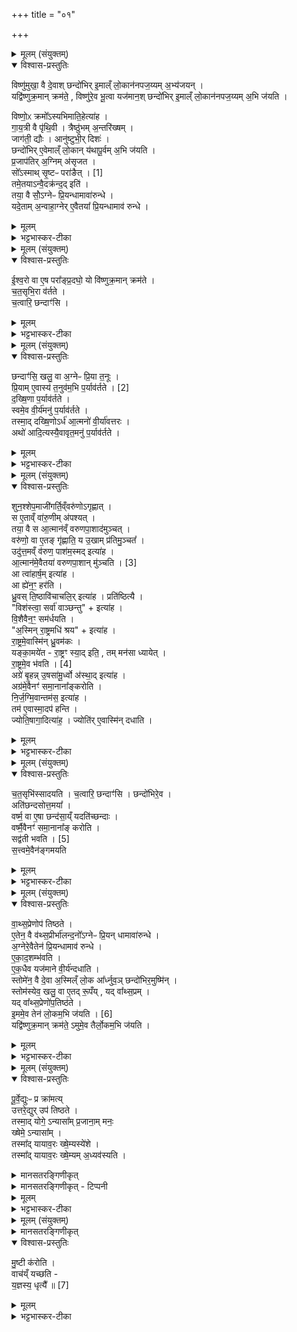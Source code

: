 +++
title = "०१"

+++


<details><summary>मूलम् (संयुक्तम्)</summary>

विष्णु॑मुखा॒ वै दे॒वाश्छन्दो॑भिरि॒माल्ँ लो॒कान॑नपज॒य्यम॒भ्य॑जय॒न्यद्वि॑ष्णुक्र॒मान्क्रम॑ते॒ विष्णु॑रे॒व भू॒त्वा यज॑मान॒श्छन्दो॑भिरि॒माल्ँ लो॒कान॑नपज॒य्यम॒भि ज॑यति॒ विष्णो॒ᳵ क्रमो᳚ऽस्यभिमाति॒हेत्या॑ह गाय॒त्री वै पृ॑थि॒वी त्रैष्ठु॑भम॒न्तरि॑ख्ष॒ञ्जाग॑ती॒ द्यौरानु॑ष्टुभी॒र्दिश॒श्छन्दो॑भिरे॒वेमाल्ँ लो॒कान्य॑थापू॒र्वम॒भि ज॑यति प्र॒जाप॑तिर॒ग्निम॑सृजत॒ सो᳚ऽस्माथ्सृ॒ष्टः [1]  
परा॑ङै॒त्तमे॒तयान्वै॒दक्र॑न्द॒दिति॒ तया॒ वै सो॒᳚ऽग्नेᳶ प्रि॒यन्धामावा॑रुन्द्ध॒ यदे॒ताम॒न्वाहा॒ग्नेरे॒वैतया᳚ प्रि॒यन्धामाव॑ रुन्द्ध
</details>

<details open><summary>विश्वास-प्रस्तुतिः</summary>

विष्णु॑मुखा॒ वै दे॒वाश् छन्दो॑भिर् इ॒माल्ँ  लो॒कान॑नपज॒य्यम् अ॒भ्य॑जयन् ।  
यद्वि॑ष्णुक्र॒मान् क्रम॑ते॒ , विष्णु॑रे॒व भू॒त्वा यज॑मान॒श् छन्दो॑भिर् इ॒माल्ँ लो॒कान॑नपज॒य्यम् अ॒भि ज॑यति ।  

विष्णो॒ᳵ क्रमो᳚ऽस्यभिमाति॒हेत्या॑ह ।  
गा॒य॒त्री वै पृ॑थि॒वी । त्रैष्ठु॑भम् अ॒न्तरि॑ख्षम् ।  
जाग॑ती॒ द्यौः । आनु॑ष्टुभी॒र् दिशः॑ ।  
छन्दो॑भिर् ए॒वेमाल्ँ लो॒कान् य॑थापू॒र्वम् अ॒भि ज॑यति ।  
प्र॒जाप॑तिर् अ॒ग्निम् अ॑सृजत ।  
सो᳚ऽस्माथ् सृ॒ष्टᳶ परा॑ङैत् । [1]   
तमे॒तयाऽन्वै॒दक्र॑न्द॒द् इति॑ ।  
तया॒ वै सो॒᳚ऽग्नेᳶ प्रि॒यन्धामावा॑रुन्धे ।  
यदे॒ताम् अ॒न्वाहा॒ग्नेर् ए॒वैतया᳚ प्रि॒यन्धामाव॑ रुन्धे ।  
</details>

<details><summary>मूलम्</summary>

विष्णु॑मुखा॒ वै दे॒वाश् छन्दो॑भिर् इ॒माल्ँ  लो॒कान॑नपज॒य्यम् अ॒भ्य॑जयन् ।  
यद्वि॑ष्णुक्र॒मान् क्रम॑ते॒ , विष्णु॑रे॒व भू॒त्वा यज॑मान॒श् छन्दो॑भिर् इ॒माल्ँ लो॒कान॑नपज॒य्यम् अ॒भि ज॑यति ।  

विष्णो॒ᳵ क्रमो᳚ऽस्यभिमाति॒हेत्या॑ह ।  
गा॒य॒त्री वै पृ॑थि॒वी । त्रैष्ठु॑भम् अ॒न्तरि॑ख्षम् ।  
जाग॑ती॒ द्यौः । आनु॑ष्टुभी॒र् दिशः॑ ।  
छन्दो॑भिर् ए॒वेमाल्ँ लो॒कान् य॑थापू॒र्वम् अ॒भि ज॑यति ।  
प्र॒जाप॑तिर् अ॒ग्निम् अ॑सृजत ।  
सो᳚ऽस्माथ् सृ॒ष्टᳶ परा॑ङैत् । [1]   
तमे॒तयाऽन्वै॒दक्र॑न्द॒द् इति॑ ।  
तया॒ वै सो॒᳚ऽग्नेᳶ प्रि॒यन्धामावा॑रुन्धे ।  
यदे॒ताम् अ॒न्वाहा॒ग्नेर् ए॒वैतया᳚ प्रि॒यन्धामाव॑ रुन्धे ।  
</details>

<details><summary>भट्टभास्कर-टीका</summary>

1पुनरप्यग्निकाण्डमेव - विष्णुमुखा इत्यादि ॥ विष्णुप्रधानभूताः देवाः अनपजय्यं अपजेतुं न शक्यत इति । 'अचो यत्', 'क्षय्यजय्यौ शक्यार्थे' इति अयादेशो निपात्यते । 'ययतोश्चातदर्थे' इति उत्तरपदान्तोदात्तत्वम् । विष्णुक्रमाः 'विष्णोः क्रमोसि' इत्यादयः । गायत्रीत्यादि । तदधीनजयत्वात् तदीयत्वम् । त्रिष्टुब्जगत्यनुष्टुप्शब्देभ्यः उत्सादित्वादञ् । विष्णुक्रमानन्तरं जपतीत्यर्थः ॥
</details>

<details><summary>मूलम् (संयुक्तम्)</summary>

ईश्व॒रो वा ए॒ष परा᳚ङ्प्र॒दघो॒ यो वि॑ष्णुक्र॒मान्क्रम॑ते चत॒सृभि॒रा व॑र्तते च॒त्वारि॒ छन्दाꣳ॑सि॒
</details>

<details open><summary>विश्वास-प्रस्तुतिः</summary>

ई॒श्व॒रो वा ए॒ष परा᳚ङ्प्र॒दघो॒ यो वि॑ष्णुक्र॒मान् क्रम॑ते ।  
च॒त॒सृभि॒रा व॑र्तते ।  
च॒त्वारि॒ छन्दाꣳ॑सि ।  
</details>

<details><summary>मूलम्</summary>

ई॒श्व॒रो वा ए॒ष परा᳚ङ्प्र॒दघो॒ यो वि॑ष्णुक्र॒मान् क्रम॑ते ।  
च॒त॒सृभि॒रा व॑र्तते ।  
च॒त्वारि॒ छन्दाꣳ॑सि ।  
</details>

<details><summary>भट्टभास्कर-टीका</summary>

2ईश्वरो वा इत्यादि ॥ विष्णुक्रमाणां क्रमिता पराङेव प्रदघः प्रस्थातुमीश्वरः । दघेः 'ईश्वरे तोसुन्कसुनौ' इति कसुन् । चतसृभिरिति । 'अग्नेऽभ्यावर्तिन्' इत्यादिभिः चतसृभिः ऋग्भिः दक्षिणमंसमभिपर्यावर्तते । 'झल्युपोत्तमम्' इत्युपोत्तमस्योदात्तत्वम् ॥
</details>

<details><summary>मूलम् (संयुक्तम्)</summary>

छन्दाꣳ॑सि॒ खलु॒ वा अ॒ग्नेᳶ प्रि॒या त॒नूᳶ प्रि॒यामे॒वास्य॑ त॒नुव॑म॒भि [2]  
प॒र्याव॑र्तते दख्षि॒णा प॒र्याव॑र्तते॒ स्वमे॒व वी॒र्य॑मनु॑ प॒र्याव॑र्तते॒ तस्मा॒द्दख्षि॒णोऽर्ध॑ आ॒त्मनो॑ वी॒र्या॑वत्त॒रोऽथो॑ आदि॒त्यस्यै॒वावृत॒मनु॑ प॒र्याव॑र्तते॒
</details>

<details open><summary>विश्वास-प्रस्तुतिः</summary>

छन्दाꣳ॑सि॒ खलु॒ वा अ॒ग्नेᳶ प्रि॒या त॒नूः ।  
प्रि॒याम् ए॒वास्य॑ त॒नुव॑म॒भि प॒र्याव॑र्तते । [2]  
द॒ख्षि॒णा प॒र्याव॑र्तते ।  
स्वमे॒व वी॒र्य॑मनु॑ प॒र्याव॑र्तते ।  
तस्मा॒द् दख्षि॒णोऽर्ध॑ आ॒त्मनो॑ वी॒र्या॑वत्तरः ।  
अथो॑ आदि॒त्यस्यै॒वावृत॒मनु॑ प॒र्याव॑र्तते ।   
</details>

<details><summary>मूलम्</summary>

छन्दाꣳ॑सि॒ खलु॒ वा अ॒ग्नेᳶ प्रि॒या त॒नूः ।  
प्रि॒याम् ए॒वास्य॑ त॒नुव॑म॒भि प॒र्याव॑र्तते । [2]  
द॒ख्षि॒णा प॒र्याव॑र्तते ।  
स्वमे॒व वी॒र्य॑मनु॑ प॒र्याव॑र्तते ।  
तस्मा॒द् दख्षि॒णोऽर्ध॑ आ॒त्मनो॑ वी॒र्या॑वत्तरः ।  
अथो॑ आदि॒त्यस्यै॒वावृत॒मनु॑ प॒र्याव॑र्तते ।   
</details>

<details><summary>भट्टभास्कर-टीका</summary>

3छन्दांसि खल्वित्यादि ॥ प्रधानसाधनत्वात् शरीरमेवाग्नेः छन्दांसि । तस्मात् चतुस्सङ्ख्यान्वयात् प्रियामग्नेः तनुवमभिपर्यावर्तते । दक्षिणेत्यादि । गतम् । आत्मनः शरीरस्य वीर्यावत्तरः अतिशयेन वीर्यवान् । छान्दसं दीर्घत्वम् । अथो अपि च आदित्यस्यैवावृतं पर्यावृत्तिं अनु लक्षीकृत्य पर्यावर्तते । ननु अप्रदक्षिणमेव आदित्यो गच्छति - तथा हि, अश्विभ्यां दृष्टो भगवान् कतिपयदिवसव्यतिक्रमे भरण्यामुपलभ्यते, ततः कृत्तिकासु, सत्यं, इदं तु ध्रुवा धारात् हात् (?) क्षिप्रं ज्योतिश्चक्रं प्रदक्षिणं भ्रमति । तत्रस्थोऽयमपि भगवान् आराधनवशेन प्रदक्षिणं पर्यावर्तमानो लौकिकैः अभिमन्यते । तदभिप्रायमिदं ब्राह्मणमिति ॥
</details>

<details><summary>मूलम् (संयुक्तम्)</summary>

शुन॒श्शेप॒माजी॑गर्ति॒व्ँवरु॑णोऽगृह्णा॒थ्स ए॒ताव्ँ वा॑रु॒णीम॑पश्य॒त्तया॒ वै स आ॒त्मान॑व्ँवरुणपा॒शाद॑मुञ्च॒द्वरु॑णो॒ वा ए॒तङ्गृ॑ह्णाति॒ य उ॒खाम्प्र॑तिमु॒ञ्चत॒ उदु॑त्त॒मव्ँव॑रुण॒ पाश॑म॒स्मदित्या॑हा॒त्मान॑मे॒वैतया᳚ [3]  
व॒रु॒ण॒पा॒शान्मु॑ञ्च॒त्या त्वा॑हार्ष॒मित्या॒हा ह्ये॑न॒ꣳ॒ हर॑ति ध्रु॒वस्ति॒ष्ठावि॑चाचलि॒रित्या॑ह॒ प्रति॑ष्ठित्यै॒ विश॑स्त्वा॒ सर्वा॑ वाञ्छ॒न्त्वित्या॑ह वि॒शैवैन॒ꣳ॒ सम॑र्धयत्य॒स्मिन्रा॒ष्ट्रमधि॑ श्र॒येत्या॑ह रा॒ष्ट्रमे॒वास्मि॑न्ध्रु॒वम॑क॒र्यङ्का॒मये॑त रा॒ष्ट्रꣳ स्या॒दिति॒ तम्मन॑सा ध्यायेद्रा॒ष्ट्रमे॒व भ॑वति [4]  
अग्रे॑ बृ॒हन्नु॒षसा॑मू॒र्ध्वो अ॑स्था॒दित्या॒हाग्र॑मे॒वैनꣳ॑ समा॒नाना᳚ङ्करोति निर्जग्मि॒वान्तम॑स॒ इत्या॑ह॒ तम॑ ए॒वास्मा॒दप॑ हन्ति॒ ज्योति॒षागा॒दित्या॑ह॒ ज्योति॑रे॒वास्मि॑न्दधाति
</details>

<details open><summary>विश्वास-प्रस्तुतिः</summary>

शुन॒श्शेप॒माजी॑गर्ति॒व्ँवरु॑णोऽगृह्णात् ।   
स ए॒ताव्ँ वा॑रु॒णीम् अ॑पश्यत् ।  
तया॒ वै स आ॒त्मान॑व्ँ वरुणपा॒शाद॑मुञ्चत् ।  
वरु॑णो॒ वा ए॒तङ् गृ॑ह्णाति॒ य उ॒खाम् प्र॑तिमु॒ञ्चत᳚ ।   
उदु॑त्त॒मव्ँ व॑रुण॒ पाश॑म॒स्मद् इत्या॑ह ।  
आ॒त्मान॑मे॒वैतया॑ वरुणपा॒शान् मु॑ञ्चति । [3]  
आ त्वा॑हार्ष॒म् इत्या॑ह ।  
आ ह्ये॑न॒ꣳ॒ हर॑ति ।  
ध्रु॒वस् ति॒ष्ठावि॑चाचलि॒र् इत्या॑ह ।  प्रति॑ष्ठित्यै ।  
"विश॑स्त्वा॒ सर्वा॑ वाञ्छन्तु" + इत्या॑ह ।  
वि॒शैवैन॒ꣳ॒ सम॑र्धयति ।  
"अ॒स्मिन् रा॒ष्ट्रमधि॑ श्रय" + इत्या॑ह ।  
रा॒ष्ट्रमे॒वास्मि॑न् ध्रु॒वम॑कः ।  
यङ्का॒मये॑त -  रा॒ष्ट्रꣳ स्या॒द् इति॒ , तम् मन॑सा ध्यायेत् ।   
रा॒ष्ट्रमे॒व भ॑वति । [4]  
अग्रे॑ बृ॒हन्न् उ॒षसा॑मू॒र्ध्वो अ॑स्था॒द् इत्या॑ह ।  
अग्र॑मे॒वैनꣳ॑ समा॒नाना᳚ङ्करोति ।  
नि॒र्ज॒ग्मि॒वान्तम॑स॒ इत्या॑ह ।  
तम॑ ए॒वास्मा॒दप॑ हन्ति ।  
ज्योति॒षागा॒दित्या॑ह॒ । ज्योति॑र् ए॒वास्मि॑न् दधाति ।  
</details>

<details><summary>मूलम्</summary>

शुन॒श्शेप॒माजी॑गर्ति॒व्ँवरु॑णोऽगृह्णात् ।   
स ए॒ताव्ँ वा॑रु॒णीम् अ॑पश्यत् ।  
तया॒ वै स आ॒त्मान॑व्ँ वरुणपा॒शाद॑मुञ्चत् ।  
वरु॑णो॒ वा ए॒तङ् गृ॑ह्णाति॒ य उ॒खाम् प्र॑तिमु॒ञ्चत᳚ ।   
उदु॑त्त॒मव्ँ व॑रुण॒ पाश॑म॒स्मद् इत्या॑ह ।  
आ॒त्मान॑मे॒वैतया॑ वरुणपा॒शान् मु॑ञ्चति । [3]  
आ त्वा॑हार्ष॒म् इत्या॑ह ।  
आ ह्ये॑न॒ꣳ॒ हर॑ति ।  
ध्रु॒वस् ति॒ष्ठावि॑चाचलि॒र् इत्या॑ह ।  प्रति॑ष्ठित्यै ।  
"विश॑स्त्वा॒ सर्वा॑ वाञ्छन्तु" + इत्या॑ह ।  
वि॒शैवैन॒ꣳ॒ सम॑र्धयति ।  
"अ॒स्मिन् रा॒ष्ट्रमधि॑ श्रय" + इत्या॑ह ।  
रा॒ष्ट्रमे॒वास्मि॑न् ध्रु॒वम॑कः ।  
यङ्का॒मये॑त -  रा॒ष्ट्रꣳ स्या॒द् इति॒ , तम् मन॑सा ध्यायेत् ।   
रा॒ष्ट्रमे॒व भ॑वति । [4]  
अग्रे॑ बृ॒हन्न् उ॒षसा॑मू॒र्ध्वो अ॑स्था॒द् इत्या॑ह ।  
अग्र॑मे॒वैनꣳ॑ समा॒नाना᳚ङ्करोति ।  
नि॒र्ज॒ग्मि॒वान्तम॑स॒ इत्या॑ह ।  
तम॑ ए॒वास्मा॒दप॑ हन्ति ।  
ज्योति॒षागा॒दित्या॑ह॒ । ज्योति॑र् ए॒वास्मि॑न् दधाति ।  
</details>

<details><summary>भट्टभास्कर-टीका</summary>

4शुनश्शेपो नामाजीगर्तपुत्रः । वारुणीं 'उदुत्तमम्' इत्येतां अपश्यत् । तेन स एवास्य ऋषिः । अनया अस्य शिक्यपाशं मुञ्चते । शुनश्शेपस्य वनस्पत्यादित्वात् पूर्वोत्तरपदयोः युगपत् प्रकृतिस्वरत्वम् । आत्वाऽहार्षमिति । द्वाभ्यामेनं हरति । ध्रुवमकरिति । ध्रुवं अचलितं करोति । छान्दसो लुङ् । 'मन्त्रे घस' इति च्लेर्लुक् । ध्रुवत्वं राष्ट्रस्य नित्यसंबन्धः । नित्यं राष्ट्रं स्यादिति यावत् । अग्रमधिप्रधानम् । गतमन्यत् ॥
</details>

<details><summary>मूलम् (संयुक्तम्)</summary>

चत॒सृभि॑स्सादयति च॒त्वारि॒ छन्दाꣳ॑सि॒ छन्दो॑भिरे॒वाति॑छन्दसोत्त॒मया॒ वर्ष्म॒ वा ए॒षा छन्द॑सा॒य्ँयदति॑च्छन्दा॒ वर्ष्मै॒वैनꣳ॑ समा॒नाना᳚ङ्करोति॒ सद्व॑ती [5]  
भ॒व॒ति॒ स॒त्त्वमे॒वैन॑ङ्गमयति
</details>

<details open><summary>विश्वास-प्रस्तुतिः</summary>

च॒त॒सृभि॑स्सादयति ।  च॒त्वारि॒ छन्दाꣳ॑सि । छन्दो॑भिरे॒व ।   
अति॑छन्दसोत्त॒मया᳚ ।  
वर्ष्म॒ वा ए॒षा छन्द॑सा॒य्ँ यदति॑च्छन्दाः ।  
वर्ष्मै॒वैनꣳ॑ समा॒नाना᳚ङ् करोति ।  
सद्व॑ती भवति । [5]  
स॒त्त्वमे॒वैन॑ङ्गमयति
</details>

<details><summary>मूलम्</summary>

च॒त॒सृभि॑स्सादयति ।  च॒त्वारि॒ छन्दाꣳ॑सि । छन्दो॑भिरे॒व ।   
अति॑छन्दसोत्त॒मया᳚ ।  
वर्ष्म॒ वा ए॒षा छन्द॑सा॒य्ँ यदति॑च्छन्दाः ।  
वर्ष्मै॒वैनꣳ॑ समा॒नाना᳚ङ् करोति ।  
सद्व॑ती भवति । [5]  
स॒त्त्वमे॒वैन॑ङ्गमयति
</details>

<details><summary>भट्टभास्कर-टीका</summary>

5चतसृभिरिति ॥ अन्तर्वेद्येनमासादयति । छन्दोभिरेवेति । सादयतीत्येव । अतिच्छन्दसोत्तमयेति । सादयतीत्येव । 'हंसश्शुचिषत्' इति जगती अतिच्छन्दाः । उत्तमशब्द उञ्छादिः । वर्ष्म उच्छ्रायः । सद्वती सच्छब्दवती उत्तमा भवति । भूम्नि वतुप् ॥
</details>

<details><summary>मूलम् (संयुक्तम्)</summary>

वाथ्स॒प्रेणोप॑ तिष्ठत ए॒तेन॒ वै व॑थ्स॒प्रीर्भा॑लन्द॒नो᳚ऽग्नेᳶ प्रि॒यन्धामावा॑रुन्द्धा॒ग्नेरे॒वैतेन॑ प्रि॒यन्धामाव॑ रुन्द्ध एकाद॒शम्भ॑वत्येक॒धैव यज॑माने वी॒र्य॑न्दधाति॒ स्तोमे॑न॒ वै दे॒वा अ॒स्मिल्ँ लो॒क आ᳚र्ध्नुव॒ञ्छन्दो॑भिर॒मुष्मि॒न्स्तोम॑स्येव॒ खलु॒ वा ए॒तद्रू॒पय्ँयद्वा᳚थ्स॒प्रय्ँयद्वा᳚थ्स॒प्रेणो॑प॒तिष्ठ॑ते [6]  
इ॒ममे॒व तेन॑ लो॒कम॒भि ज॑य॒ति यद्वि॑ष्णुक्र॒मान्क्रम॑ते॒ऽमुमे॒व तैर्लो॒कम॒भि ज॑यति
</details>

<details open><summary>विश्वास-प्रस्तुतिः</summary>

वा॒थ्स॒प्रेणोप॑ तिष्ठते ।  
ए॒तेन॒ वै व॑थ्स॒प्रीर्भा॑लन्द॒नो᳚ऽग्नेᳶ प्रि॒यन् धामावा॑रुन्धे ।  
अ॒ग्नेरे॒वैतेन॑ प्रि॒यन्धामाव॑ रुन्धे ।  
ए॒का॒द॒शम्भ॑वति ।  
ए॒क॒धैव यज॑माने वी॒र्य॑न्दधाति ।  
स्तोमे॑न॒ वै दे॒वा अ॒स्मिल्ँ लो॒क आ᳚र्ध्नुव॒ञ् छन्दो॑भिर॒मुष्मि॑न् ।  
स्तोम॑स्येव॒ खलु॒ वा ए॒तद् रू॒पँय् , यद् वा᳚थ्स॒प्रम् ।   
यद् वा᳚थ्स॒प्रेणो॑प॒तिष्ठ॑ते ।  
इ॒ममे॒व तेन॑ लो॒कम॒भि ज॑यति । [6]  
यद्वि॑ष्णुक्र॒मान् क्रम॑ते॒  ऽमुमे॒व तैर्लो॒कम॒भि ज॑यति ।  
</details>

<details><summary>मूलम्</summary>

वा॒थ्स॒प्रेणोप॑ तिष्ठते ।  
ए॒तेन॒ वै व॑थ्स॒प्रीर्भा॑लन्द॒नो᳚ऽग्नेᳶ प्रि॒यन् धामावा॑रुन्धे ।  
अ॒ग्नेरे॒वैतेन॑ प्रि॒यन्धामाव॑ रुन्धे ।  
ए॒का॒द॒शम्भ॑वति ।  
ए॒क॒धैव यज॑माने वी॒र्य॑न्दधाति ।  
स्तोमे॑न॒ वै दे॒वा अ॒स्मिल्ँ लो॒क आ᳚र्ध्नुव॒ञ् छन्दो॑भिर॒मुष्मि॑न् ।  
स्तोम॑स्येव॒ खलु॒ वा ए॒तद् रू॒पँय् , यद् वा᳚थ्स॒प्रम् ।   
यद् वा᳚थ्स॒प्रेणो॑प॒तिष्ठ॑ते ।  
इ॒ममे॒व तेन॑ लो॒कम॒भि ज॑यति । [6]  
यद्वि॑ष्णुक्र॒मान् क्रम॑ते॒  ऽमुमे॒व तैर्लो॒कम॒भि ज॑यति ।  
</details>

<details><summary>भट्टभास्कर-टीका</summary>

6वात्सप्रेणेति ॥ 'दिवस्परि' इत्येकादशर्चं सूक्तं वात्सप्रम् । तेन उख्यं प्रातरग्निमुपतिष्ठते । अथास्य वात्सप्रत्वं निर्वक्ति - एतेन वा इत्यादि । वत्सप्रीर्नाम भलन्दनस्य पुत्रः । शिवाद्यणन्तः । एकादशर्चः परिमाणमस्येति स्तोमे डविधिः । किमस्य स्तोमस्य स्तोमत्वं यदाह - स्तोमेन वा इति । एकधैवेति । एकस्तोमत्वादेकादशानाम् ॥
</details>

<details><summary>मूलम् (संयुक्तम्)</summary>

पूर्वे॒द्युᳶ प्र क्रा॑मत्युत्तरे॒द्युरुप॑ तिष्ठते॒ तस्मा॒द्योगे॒ऽन्यासा᳚म्प्र॒जाना॒म्मनः॒ ख्षेमे॒ऽन्यासा॒न्तस्मा᳚द्यायाव॒रः ख्षे॒म्यस्ये॑शे॒ तस्मा᳚द्यायाव॒रः ख्षे॒म्यम॒ध्यव॑स्यति   
</details>

<details open><summary>विश्वास-प्रस्तुतिः</summary>

पू॒र्वे॒द्युःᳶ प्र क्रा॑मत्य्  
उत्तरे॒द्युर् उप॑ तिष्ठते ।  
तस्मा॒द् योगे॒ ऽन्यासा᳚म् प्र॒जाना॒म् मनः॒  
ख्षेमे॒ ऽन्यासा᳚म्  ।   
तस्मा᳚द् यायाव॒रः ख्षे॒म्यस्ये॑शे ।  
तस्मा᳚द् यायाव॒रः ख्षे॒म्यम् अ॒ध्यव॑स्यति ।  
</details>


<details><summary>मानसतरङ्गिणीकृत्</summary>

Hence, the minds of some folks are on yoking, those of others on rest.  
Therefore, the wanderer lords it over him who remain put;  
thus, the wanderer fixes upon one who stays put.
</details>

<details><summary>मानसतरङ्गिणीकृत् - टिप्पनी</summary>

A truth about the the old world of steppe nomad dominance
</details>


<details><summary>मूलम्</summary>

पू॒र्वे॒द्युःᳶ प्र क्रा॑मत्य् उत्तरे॒द्युरुप॑ तिष्ठते ।  
तस्मा॒द् योगे॒ऽन्यासा᳚म् प्र॒जाना॒म् मनः॒ ख्षेमे॒ ऽन्यासा᳚म्  ।   
तस्मा᳚द् यायाव॒रः ख्षे॒म्यस्ये॑शे ।  
तस्मा᳚द् यायाव॒रः ख्षे॒म्यम् अ॒ध्यव॑स्यति ।  
</details>

<details><summary>भट्टभास्कर-टीका</summary>

7पूर्वेद्युरिति ॥ पूर्वस्मिन् अहनि प्रक्रामति विष्णुक्रमान् क्रामति । उत्तरेऽद्युः उत्तरेऽहनि उपतिष्ठते वात्सप्रेण । 'सद्यः परुत्' इत्यादौ द्वे एते निपात्येते । तस्मादित्यादि । गतम् । अलब्धस्य लाभो योगः, लब्धस्य पालनं क्षेमः । काश्चित्प्रजाः योगः श्रेयानिति मन्यन्ते या आर्जनशीला बहुव्ययाः । काश्चित् क्षेम एव श्रेयानिति मन्यन्ते या आर्जनशीला व्ययभीरवः । क्षेमेऽन्यासामिति । प्रजानां मन इत्येव । क्रमेणोपस्थानवैलक्षण्यहेतुकं प्रजानां मनः मनोवैलक्षण्यमिति । तस्मात् यायावरः यानशीलः यजमानः क्षेम्यस्य ईशे ईष्टे न योगमर्हति । 'यश्च यङः' इति वरच् । 'स्व औत्यक्षेभ्य स्येश' (?) इत्यादिना स्वार्थे क्षेमशब्दाद्यः । 'लोपस्त आत्मनेपदेषु' इति ईष्ट इत्यत्र तलोपः । यस्मात् एवं यायावरः क्षेममेवार्हति तस्मादेव यायावरः क्षेममेव कर्तुमध्यवस्यति न योगमितीत्याह । एवमत्र प्रयाणं कर्तव्यमिति सूचितं भवति ॥
</details>

<details><summary>मूलम् (संयुक्तम्)</summary>

मु॒ष्टी क॑रोति॒ वाच॑य्ँयच्छति य॒ज्ञस्य॒ धृत्यै᳚ ॥ [7]  
</details>

<details><summary>मानसतरङ्गिणीकृत्</summary>

He clenches his fist, he restrains his speech, for support.
</details>


<details open><summary>विश्वास-प्रस्तुतिः</summary>

मु॒ष्टी क॑रोति ।  
वाच॑य्ँ यच्छति -  
य॒ज्ञस्य॒ धृत्यै᳚ ॥ [7]  
</details>

<details><summary>मूलम्</summary>

मु॒ष्टी क॑रोति ।  
वाच॑य्ँ यच्छति ।  
य॒ज्ञस्य॒ धृत्यै᳚ ॥ [7]  
</details>

<details><summary>भट्टभास्कर-टीका</summary>

8मुष्टीत्यादि ॥ प्रकृतिवत् ॥

इति पञ्चमे द्वितीये प्रथमोनुवाकः ॥  
</details>
